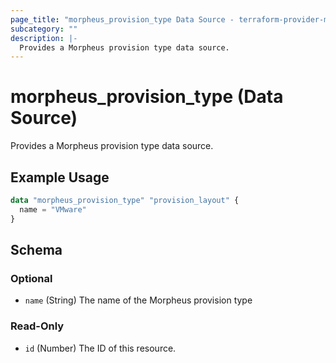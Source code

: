 ```yaml
---
page_title: "morpheus_provision_type Data Source - terraform-provider-morpheus"
subcategory: ""
description: |-
  Provides a Morpheus provision type data source.
---
```


# morpheus_provision_type (Data Source)

Provides a Morpheus provision type data source.

## Example Usage

```terraform
data "morpheus_provision_type" "provision_layout" {
  name = "VMware"
}
```

<!-- schema generated by tfplugindocs -->
## Schema

### Optional

- `name` (String) The name of the Morpheus provision type

### Read-Only

- `id` (Number) The ID of this resource.